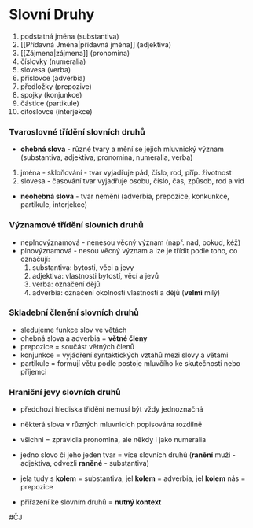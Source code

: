 # Slovní Druhy
1) podstatná jména (substantiva)
2) [[Přídavná Jména|přídavná jména]] (adjektiva)
3) [[Zájmena|zájmena]] (pronomina)
4) číslovky (numeralia)
5) slovesa (verba)
6) příslovce (adverbia)
7) předložky (prepozive)
8) spojky (konjunkce)
9) částice (partikule)
10) citoslovce (interjekce)

### Tvaroslovné třídění slovních druhů
- **ohebná slova** - různé tvary a mění se jejich mluvnický význam (substantiva, adjektiva, pronomina, numeralia, verba)
1) jména - skloňování - tvar vyjadřuje pád, číslo, rod, příp. životnost
2) slovesa - časování tvar vyjadřuje osobu, číslo, čas, způsob, rod a vid

- **neohebná slova** - tvar nemění (adverbia, prepozice, konkunkce, partikule, interjekce)


### Významové třídění slovních druhů
- neplnovýznamová - nenesou věcný význam (např. nad, pokud, kéž)
- plnovýznamová - nesou věcný význam a lze je třídit podle toho, co označují:
	1. substantiva: bytosti, věci a jevy
	2. adjektiva: vlastnosti bytostí, věcí a jevů
	3. verba: označení dějů
	4. adverbia: označení okolnosti vlastností a dějů (**velmi** milý)

### Skladební členění slovních druhů
- sledujeme funkce slov ve větách 
- ohebná slova a adverbia = **větné členy**
- prepozice = součást větných členů
- konjunkce = vyjádření syntaktických vztahů mezi slovy a větami
- partikule = formují větu podle postoje mluvčího ke skutečnosti nebo příjemci

### Hraniční jevy slovních druhů
- předchozí hlediska třídění nemusí být vždy jednoznačná
- některá slova v různých mluvnicích popisována rozdílně
- všichni = zpravidla pronomina, ale někdy i jako numeralia
- jedno slovo či jeho jeden tvar = více slovních druhů (**ranění** muži - adjektiva, odvezli **raněné** - substantiva)
- jela tudy s **kolem** = substantiva, jel **kolem** = adverbia, jel **kolem** nás = prepozice

- přiřazení ke slovním druhů = **nutný kontext**

#ČJ 